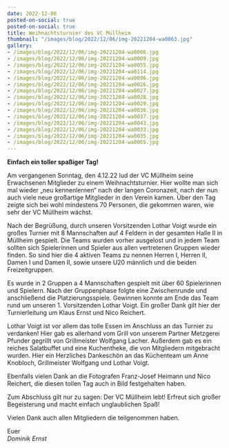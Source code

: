 ```yaml
---
date: 2022-12-06
posted-on-social: true
posted-on-social: true
title: Weihnachtsturnier des VC Müllheim
thumbnail: "/images/blog/2022/12/06/img-20221204-wa0063.jpg"
gallery:
- /images/blog/2022/12/06/img-20221204-wa0006.jpg
- /images/blog/2022/12/06/img-20221204-wa0009.jpg
- /images/blog/2022/12/06/img-20221204-wa0055.jpg
- /images/blog/2022/12/06/img-20221204-wa0114.jpg
- /images/blog/2022/12/06/img-20221204-wa0096.jpg
- /images/blog/2022/12/06/img-20221204-wa0026.jpg
- /images/blog/2022/12/06/img-20221204-wa0027.jpg
- /images/blog/2022/12/06/img-20221204-wa0028.jpg
- /images/blog/2022/12/06/img-20221204-wa0029.jpg
- /images/blog/2022/12/06/img-20221204-wa0036.jpg
- /images/blog/2022/12/06/img-20221204-wa0037.jpg
- /images/blog/2022/12/06/img-20221204-wa0043.jpg
- /images/blog/2022/12/06/img-20221204-wa0033.jpg
- /images/blog/2022/12/06/img-20221204-wa0035.jpg
- /images/blog/2022/12/06/img-20221204-wa0065.jpg
---
```

**Einfach ein toller spaßiger Tag!**

Am vergangenen Sonntag, den 4.12.22 lud der VC Müllheim seine Erwachsenen Mitglieder zu einem Weihnachtsturnier. Hier wollte man sich mal wieder „neu kennenlernen“ nach der langen Coronazeit, nach der nun auch viele neue großartige Mitglieder in den Verein kamen. Über den Tag zeigte sich bei wohl mindestens 70 Personen, die gekommen waren, wie sehr der VC Müllheim wächst.

Nach der Begrüßung, durch unseren Vorsitzenden Lothar Voigt wurde ein großes Turnier mit 8 Mannschaften auf 4 Feldern in der gesamten Halle II in Müllheim gespielt. Die Teams wurden vorher ausgelost und in jedem Team sollten sich Spielerinnen und Spieler aus allen vertretenen Gruppen wieder finden. So sind hier die 4 aktiven Teams zu nennen Herren I, Herren II, Damen I und Damen II, sowie unsere U20 männlich und die beiden Freizeitgruppen.

Es wurde in 2 Gruppen a 4 Mannschaften gespielt mit über 60 Spielerinnen und Spielern. Nach der Gruppenphase folgte eine Zwischenrunde und anschließend die Platzierungsspiele.  Gewinnen konnte am Ende das Team rund um unseren 1. Vorsitzenden Lothar Voigt. Ein großer Dank gilt hier der Turnierleitung um Klaus Ernst und Nico Reichert.

Lothar Voigt ist vor allem das tolle Essen im Anschluss an das Turnier zu verdanken! Hier gab es allerhand vom Grill von unserem Partner Metzgerei Pfunder gegrillt von Grillmeister Wolfgang Lacher. Außerdem gab es ein reiches Salatbuffet und eine Kuchentheke, die von Mitgliedern mitgebracht wurden. Hier ein Herzliches Dankeschön an das Küchenteam um Anne Knobloch, Grillmeister Wolfgang und Lothar Voigt.

Ebenfalls vielen Dank an die Fotografen Franz-Josef Heimann und Nico Reichert, die diesen tollen Tag auch in Bild festgehalten haben.

Zum Abschluss gilt nur zu sagen: Der VC Müllheim lebt! Erfreut sich großer Begeisterung und macht einfach unglaublichen Spaß!

Vielen Dank auch allen Mitgliedern die teilgenommen haben.

Euer  
_Dominik Ernst_

